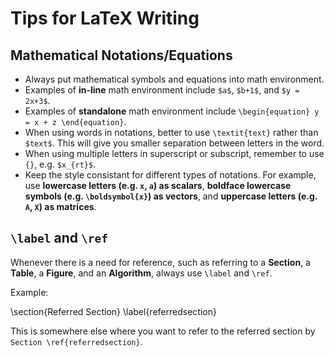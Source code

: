 # Tips for LaTeX Writing

## Mathematical Notations/Equations
* Always put mathematical symbols and equations into math environment.
* Examples of **in-line** math environment include `$a$`, `$b+1$`, and `$y = 2x+3$`.
* Examples of **standalone** math environment include `\begin{equation} y = x + z \end{equation}`.
* When using words in notations, better to use `\textit{text}` rather than `$text$`. This will give you smaller separation between letters in the word.
* When using multiple letters in superscript or subscript, remember to use `{}`, e.g. `$x_{rt}$`.
* Keep the style consistant for different types of notations. For example, use **lowercase letters (e.g. `x`, `a`) as scalars**, **boldface lowercase symbols (e.g. `\boldsymbol{x}`) as vectors**, and **uppercase letters (e.g. `A`, `X`) as matrices**. 

## `\label` and `\ref`
Whenever there is a need for reference, such as referring to a **Section**, a **Table**, a **Figure**, and an **Algorithm**, always use `\label` and `\ref`.

Example:

\section{Referred Section} \label{referredsection}

This is somewhere else where you want to refer to the referred section by `Section \ref{referredsection}`.
